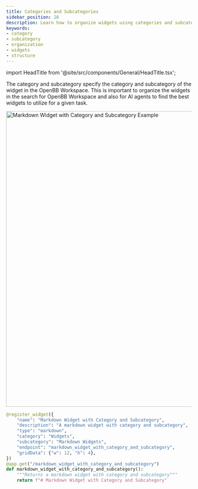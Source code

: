 ```yaml
---
title: Categories and Subcategories
sidebar_position: 16
description: Learn how to organize widgets using categories and subcategories in OpenBB Workspace.
keywords:
- category
- subcategory
- organization
- widgets
- structure
---
```


import HeadTitle from '@site/src/components/General/HeadTitle.tsx';

<HeadTitle title="Categories and Subcategories | OpenBB Workspace Docs" />

The category and subcategory specify the category and subcategory of the widget in the OpenBB Workspace. This is important to organize the widgets in the search for OpenBB Workspace and also for AI agents to find the best widgets to utilize for a given task.

<img className="pro-border-gradient" width="800" alt="Markdown Widget with Category and Subcategory Example" src="https://openbb-cms.directus.app/assets/bdedbc4e-64ac-44b4-a176-8f2ca31b99cf.png" />

```python
@register_widget({
    "name": "Markdown Widget with Category and Subcategory",
    "description": "A markdown widget with category and subcategory",
    "type": "markdown",
    "category": "Widgets",
    "subcategory": "Markdown Widgets",
    "endpoint": "markdown_widget_with_category_and_subcategory",
    "gridData": {"w": 12, "h": 4},
})
@app.get("/markdown_widget_with_category_and_subcategory")
def markdown_widget_with_category_and_subcategory():
    """Returns a markdown widget with category and subcategory"""
    return f"# Markdown Widget with Category and Subcategory"
``` 